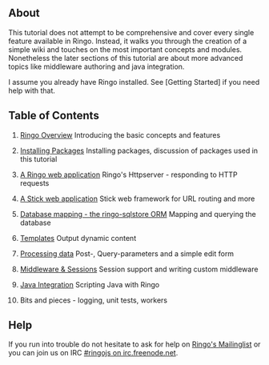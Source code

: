 About
---------

This tutorial does not attempt to be comprehensive and cover every single feature available in Ringo. Instead, it walks you through the creation of a simple wiki and touches on the most important concepts and modules. Nonetheless the later sections of this tutorial are about more advanced topics like middleware authoring and java integration.

I assume you already have Ringo installed. See [Getting Started] if you need help with that.

Table of Contents
---------------------

  1. [Ringo Overview](introduction.md) Introducing the basic concepts and features

  1. [Installing Packages](dependencies.md) Installing packages, discussion of packages used in this tutorial

  1. [A Ringo web application](httpserver.md) Ringo's Httpserver - responding to HTTP requests

  1. [A Stick web application](stickapp.md) Stick web framework for URL routing and more

  1. [Database mapping - the ringo-sqlstore ORM](sqlstore.md) Mapping and querying the database

  1. [Templates](templates.md) Output dynamic content

  1. [Processing data](processingdata.md) Post-, Query-parameters and a simple edit form

  1. [Middleware & Sessions](sessions.md) Session support and writing custom middleware


  1. [Java Integration](javaintegration.md) Scripting Java with Ringo

  1. Bits and pieces - logging, unit tests, workers

Help
------
If you run into trouble do not hesitate to ask for help on [Ringo's Mailinglist](http://groups.google.com/group/ringojs) or you can join us on IRC [#ringojs on irc.freenode.net](http://ringojs.com/bot/join).


